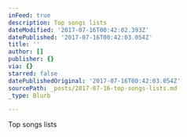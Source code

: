 ```yaml
---
inFeed: true
description: Top songs lists
dateModified: '2017-07-16T00:42:02.393Z'
datePublished: '2017-07-16T00:42:03.054Z'
title: ''
author: []
publisher: {}
via: {}
starred: false
datePublishedOriginal: '2017-07-16T00:42:03.054Z'
sourcePath: _posts/2017-07-16-top-songs-lists.md
_type: Blurb

---
```

Top songs lists